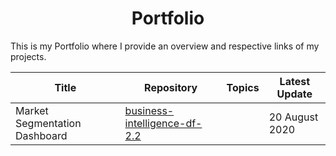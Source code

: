 <h1 align="center"> Portfolio </h1>

This is my Portfolio where I provide an overview and respective links of my projects.


| Title | Repository | Topics | Latest Update
| ------ | ------ | ----- | ------
| Market Segmentation Dashboard | [business-intelligence-df-2.2](https://github.com/dafo16ac/business-intelligence-df-2.2) | | 20 August 2020
